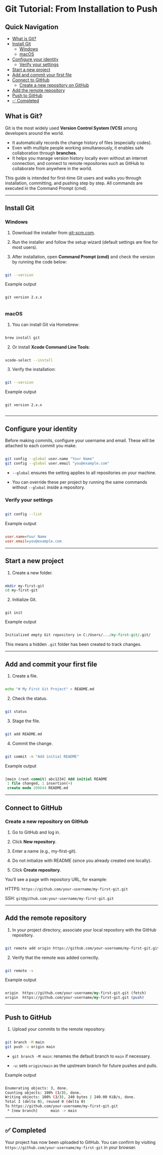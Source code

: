 # Git Tutorial: From Installation to Push

## Quick Navigation

- [What is Git?](#what-is-git)
- [Install Git](#install-git)
  - [Windows](#windows)
  - [macOS](#macos)
- [Configure your identity](#configure-your-identity)
  - [Verify your settings](#verify-your-settings)
- [Start a new project](#start-a-new-project)
- [Add and commit your first file](#add-and-commit-your-first-file)
- [Connect to GitHub](#connect-to-github)
  - [Create a new repository on GitHub](#create-a-new-repository-on-github)
- [Add the remote repository](#add-the-remote-repository)
- [Push to GitHub](#push-to-github)
- [✅ Completed](#-completed)


## What is Git?

Git is the most widely used **Version Control System (VCS)** among developers around the world.

- It automatically records the change history of files (especially codes).
- Even with multiple people working simultaneously, it enables safe collaboration through **branches**.
-  It helps you manage version history locally even without an internet connection, and connect to remote repositories such as GitHub to collaborate from anywhere in the world.

This guide is intended for first-time Git users and walks you through installation, committing, and pushing step by step. All commands are executed in the Command Prompt (cmd).

---

## Install Git

### Windows

1. Download the installer from [git-scm.com](https://git-scm.com).

2. Run the installer and follow the setup wizard (default settings are fine for most users).

3. After installation, open **Command Prompt (cmd)** and check the version by running the code below:

```bash

git --version

```

Example output

```nginx

git version 2.x.x


```

### macOS

1. You can install Git via Homebrew:

```bash

brew install git

```

2. Or install **Xcode Command Line Tools**:

```bash

xcode-select --install

```

3. Verify the installation:

```bash

git --version

```

Example output

```nginx

git version 2.x.x


```


---

## Configure your identity

Before making commits, configure your username and email. These will be attached to each commit you make.

```bash

git config --global user.name "Your Name"
git config --global user.email "you@example.com"


```

- `--global` ensures the setting applies to all repositories on your machine.

- You can override these per project by running the same commands without `--global` inside a repository.

### Verify your settings

```bash

git config --list


```

Example output

```ini

user.name=Your Name
user.email=you@example.com

```

---

## Start a new project

1. Create a new folder.

```bash

mkdir my-first-git
cd my-first-git

```

2. Initialize Git.

```init

git init

```

Example output

```perl

Initialized empty Git repository in C:/Users/.../my-first-git/.git/


```

This means a hidden `.git` folder has been created to track changes.


---

## Add and commit your first file

1. Create a file.

```bash

echo "# My First Git Project" > README.md

```

2. Check the status.

```bash

git status

```

3. Stage the file.

```bash

git add README.md


```

4. Commit the change.

```bash

git commit -m "Add initial README"


```

Example output

```sql

[main (root-commit) abc1234] Add initial README
 1 file changed, 1 insertion(+)
 create mode 100644 README.md

```

---

## Connect to GitHub

### Create a new repository on GitHub

1. Go to GitHub and log in.

2. Click **New repository**.

3. Enter a name (e.g., my-first-git).

4. Do not initialize with README (since you already created one locally).

5. Click **Create repository**.

You’ll see a page with repository URL, for example:

HTTPS: `https://github.com/your-username/my-first-git.git`

SSH: `git@github.com:your-username/my-first-git.git`

---

## Add the remote repository

1. In your project directory, associate your local repository with the GitHub repository.

```bash

git remote add origin https://github.com/your-username/my-first-git.git


```

2. Verify that the remote was added correctly.

```bash

git remote -v


```

Example output

```perl

origin  https://github.com/your-username/my-first-git.git (fetch)
origin  https://github.com/your-username/my-first-git.git (push)

```

---

## Push to GitHub

1. Upload your commits to the remote repository.

```bash

git branch -M main
git push -u origin main

```
- `git branch -M main`: renames the default branch to `main` if necessary.

- `-u`: sets `origin/main` as the upstream branch for future pushes and pulls.

Example output

```bash

Enumerating objects: 3, done.
Counting objects: 100% (3/3), done.
Writing objects: 100% (3/3), 240 bytes | 240.00 KiB/s, done.
Total 3 (delta 0), reused 0 (delta 0)
To https://github.com/your-username/my-first-git.git
 * [new branch]      main -> main

```

---

## ✅ Completed

Your project has now been uploaded to GitHub.
You can confirm by visiting `https://github.com/your-username/my-first-git` in your browser.



